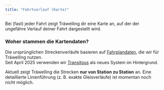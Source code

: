 ```yaml
---
title: "Fahrtverlauf (Karte)"
---
```


Bei (fast) jeder Fahrt zeigt Träwelling dir eine Karte an, auf der der ungefähre Verlauf deiner Fahrt dargestellt wird.

### Woher stammen die Kartendaten?

Die ursprünglichen Streckenverläufe basieren auf [Fahrplandaten](/features/timetable), die wir für Träwelling nutzen.  
Seit April 2025 verwenden wir [Transitous](/features/timetable) als neues System im Hintergrund.

Aktuell zeigt Träwelling die Strecken **nur von Station zu Station** an.
Eine detaillierte Linienführung (z. B. exakte Gleisverläufe) ist momentan noch nicht möglich.
